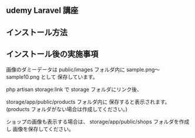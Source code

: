 ## udemy Laravel 講座

## インストール方法

## インストール後の実施事項

画像のダミーデータは
public/images フォルダ内に
sample.png〜sample10.png として
保存しています。

php artisan storage:link で
storage フォルダにリンク後、

storage/app/public/products フォルダ内に
保存すると表示されます。
(products フォルダがない場合は作成してください。)

ショップの画像も表示する場合は、
storage/app/public/shops フォルダを作成し
画像を保存してください。

